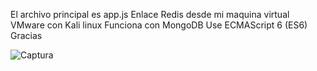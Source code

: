 El archivo principal es app.js
Enlace Redis desde mi maquina virtual VMware con Kali linux
Funciona con MongoDB
Use ECMAScript 6 (ES6)
Gracias

![Captura](https://github.com/user-attachments/assets/f969dda9-7507-46e7-8f4d-bd6a7546345d)
